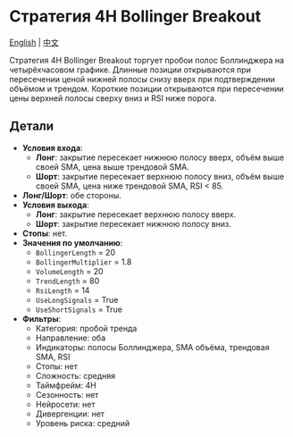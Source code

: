 # Стратегия 4H Bollinger Breakout
[English](README.md) | [中文](README_cn.md)

Стратегия 4H Bollinger Breakout торгует пробои полос Боллинджера на четырёхчасовом графике. Длинные позиции открываются при пересечении ценой нижней полосы снизу вверх при подтверждении объёмом и трендом. Короткие позиции открываются при пересечении цены верхней полосы сверху вниз и RSI ниже порога.

## Детали

- **Условия входа**:
  - **Лонг**: закрытие пересекает нижнюю полосу вверх, объём выше своей SMA, цена выше трендовой SMA.
  - **Шорт**: закрытие пересекает верхнюю полосу вниз, объём выше своей SMA, цена ниже трендовой SMA, RSI < 85.
- **Лонг/Шорт**: обе стороны.
- **Условия выхода**:
  - **Лонг**: закрытие пересекает верхнюю полосу вверх.
  - **Шорт**: закрытие пересекает нижнюю полосу вниз.
- **Стопы**: нет.
- **Значения по умолчанию**:
  - `BollingerLength` = 20
  - `BollingerMultiplier` = 1.8
  - `VolumeLength` = 20
  - `TrendLength` = 80
  - `RsiLength` = 14
  - `UseLongSignals` = True
  - `UseShortSignals` = True
- **Фильтры**:
  - Категория: пробой тренда
  - Направление: оба
  - Индикаторы: полосы Боллинджера, SMA объёма, трендовая SMA, RSI
  - Стопы: нет
  - Сложность: средняя
  - Таймфрейм: 4H
  - Сезонность: нет
  - Нейросети: нет
  - Дивергенции: нет
  - Уровень риска: средний
